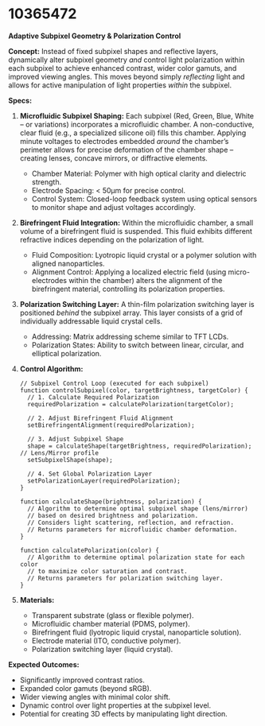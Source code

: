 # 10365472

**Adaptive Subpixel Geometry & Polarization Control**

**Concept:** Instead of fixed subpixel shapes and reflective layers, dynamically alter subpixel geometry *and* control light polarization within each subpixel to achieve enhanced contrast, wider color gamuts, and improved viewing angles. This moves beyond simply *reflecting* light and allows for active manipulation of light properties *within* the subpixel.

**Specs:**

1.  **Microfluidic Subpixel Shaping:** Each subpixel (Red, Green, Blue, White – or variations) incorporates a microfluidic chamber.  A non-conductive, clear fluid (e.g., a specialized silicone oil) fills this chamber. Applying minute voltages to electrodes embedded *around* the chamber’s perimeter allows for precise deformation of the chamber shape – creating lenses, concave mirrors, or diffractive elements.

    *   Chamber Material:  Polymer with high optical clarity and dielectric strength.
    *   Electrode Spacing: < 50µm for precise control.
    *   Control System: Closed-loop feedback system using optical sensors to monitor shape and adjust voltages accordingly.

2.  **Birefringent Fluid Integration:** Within the microfluidic chamber, a small volume of a birefringent fluid is suspended. This fluid exhibits different refractive indices depending on the polarization of light.

    *   Fluid Composition:  Lyotropic liquid crystal or a polymer solution with aligned nanoparticles.
    *   Alignment Control: Applying a localized electric field (using micro-electrodes within the chamber) alters the alignment of the birefringent material, controlling its polarization properties.

3.  **Polarization Switching Layer:** A thin-film polarization switching layer is positioned *behind* the subpixel array. This layer consists of a grid of individually addressable liquid crystal cells.

    *   Addressing:  Matrix addressing scheme similar to TFT LCDs.
    *   Polarization States:  Ability to switch between linear, circular, and elliptical polarization.

4.  **Control Algorithm:**

    ```pseudocode
    // Subpixel Control Loop (executed for each subpixel)
    function controlSubpixel(color, targetBrightness, targetColor) {
      // 1. Calculate Required Polarization
      requiredPolarization = calculatePolarization(targetColor);

      // 2. Adjust Birefringent Fluid Alignment
      setBirefringentAlignment(requiredPolarization);

      // 3. Adjust Subpixel Shape
      shape = calculateShape(targetBrightness, requiredPolarization); // Lens/Mirror profile
      setSubpixelShape(shape);

      // 4. Set Global Polarization Layer
      setPolarizationLayer(requiredPolarization);
    }

    function calculateShape(brightness, polarization) {
      // Algorithm to determine optimal subpixel shape (lens/mirror)
      // based on desired brightness and polarization.
      // Considers light scattering, reflection, and refraction.
      // Returns parameters for microfluidic chamber deformation.
    }

    function calculatePolarization(color) {
      // Algorithm to determine optimal polarization state for each color
      // to maximize color saturation and contrast.
      // Returns parameters for polarization switching layer.
    }
    ```

5.  **Materials:**

    *   Transparent substrate (glass or flexible polymer).
    *   Microfluidic chamber material (PDMS, polymer).
    *   Birefringent fluid (lyotropic liquid crystal, nanoparticle solution).
    *   Electrode material (ITO, conductive polymer).
    *   Polarization switching layer (liquid crystal).

**Expected Outcomes:**

*   Significantly improved contrast ratios.
*   Expanded color gamuts (beyond sRGB).
*   Wider viewing angles with minimal color shift.
*   Dynamic control over light properties at the subpixel level.
*   Potential for creating 3D effects by manipulating light direction.